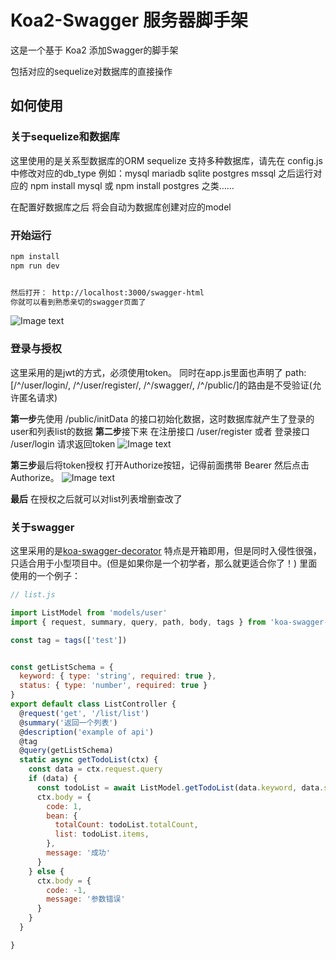 # Koa2-Swagger 服务器脚手架

这是一个基于 Koa2 添加Swagger的脚手架

包括对应的sequelize对数据库的直接操作


## 如何使用

### 关于sequelize和数据库

这里使用的是关系型数据库的ORM sequelize 
支持多种数据库，请先在 config.js中修改对应的db_type 例如：mysql mariadb sqlite  postgres  mssql
之后运行对应的  npm install mysql 或 npm install postgres 之类……

在配置好数据库之后 将会自动为数据库创建对应的model

### 开始运行
```bash
npm install
npm run dev


然后打开： http://localhost:3000/swagger-html
你就可以看到熟悉亲切的swagger页面了
```
![Image text](https://raw.githubusercontent.com/ZhouShangLun/koa2-swagger/main/images/swagger.jpg)

### 登录与授权

这里采用的是jwt的方式，必须使用token。
同时在app.js里面也声明了 path: [/^\/user\/login/, /^\/user\/register/, /^\/swagger/, /^\/public/]的路由是不受验证(允许匿名请求)

**第一步**先使用  /public/initData 的接口初始化数据，这时数据库就产生了登录的user和列表list的数据
**第二步**接下来 在注册接口 /user/register 或者 登录接口 /user/login 请求返回token
![Image text](https://raw.githubusercontent.com/ZhouShangLun/koa2-swagger/main/images/login.jpg)

**第三步**最后将token授权 打开Authorize按钮，记得前面携带 Bearer  然后点击Authorize。
![Image text](https://raw.githubusercontent.com/ZhouShangLun/koa2-swagger/main/images/authorization.jpg)

**最后** 在授权之后就可以对list列表增删查改了

### 关于swagger

这里采用的是[koa-swagger-decorator](https://github.com/Cody2333/koa-swagger-decorator/blob/master/CONTRIBUTING.md)
特点是开箱即用，但是同时入侵性很强，只适合用于小型项目中。(但是如果你是一个初学者，那么就更适合你了！)
里面使用的一个例子：

```javascript
// list.js

import ListModel from 'models/user'
import { request, summary, query, path, body, tags } from 'koa-swagger-decorator'

const tag = tags(['test'])


const getListSchema = {
  keyword: { type: 'string', required: true },
  status: { type: 'number', required: true }
}
export default class ListController {
  @request('get', '/list/list')
  @summary('返回一个列表')
  @description('example of api')
  @tag
  @query(getListSchema)
  static async getTodoList(ctx) {
    const data = ctx.request.query
    if (data) {
      const todoList = await ListModel.getTodoList(data.keyword, data.status)
      ctx.body = {
        code: 1,
        bean: {
          totalCount: todoList.totalCount,
          list: todoList.items,
        },
        message: '成功'
      }
    } else {
      ctx.body = {
        code: -1,
        message: '参数错误'
      }
    }
  }

}
```




